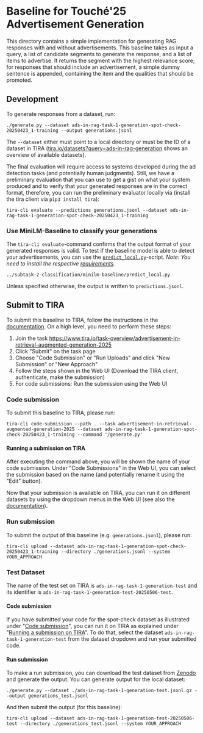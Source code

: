 # Baseline for Touché'25 Advertisement Generation

This directory contains a simple implementation for generating RAG responses with and without advertisements. This baseline takes as input a query, a list of candidate segments to generate the response, and a list of items to advertise. It returns the segment with the highest relevance score; for responses that should include an advertisement, a simple dummy sentence is appended, containing the item and the qualities that should be promoted.

## Development

<!--This directory is [configured as DevContainer](https://code.visualstudio.com/docs/devcontainers/containers), i.e., you can open this directory with VS Code or some other DevContainer compatible IDE to work directly in the Docker container with all dependencies installed.-->

To generate responses from a dataset, run:

```
./generate.py --dataset ads-in-rag-task-1-generation-spot-check-20250423_1-training --output generations.jsonl
```

The `--dataset` either must point to a local directory or must be the ID of a dataset in TIRA ([tira.io/datasets?query=ads-in-rag-generation](https://archive.tira.io/datasets?query=ads-in-rag-generation) shows an overview of available datasets).

The final evaluation will require access to systems developed during the ad detection tasks (and potentially human judgments). Still, we have a preliminary evaluation that you can use to get a gist on what your system produced and to verify that your generated responses are in the correct format, therefore, you can run the preliminary evaluator locally via (install the tira client via `pip3 install tira`):

```
tira-cli evaluate --predictions generations.jsonl --dataset ads-in-rag-task-1-generation-spot-check-20250423_1-training
```

### Use MiniLM-Baseline to classify your generations
The `tira-cli evaluate`-command confirms that the output format of your generated responses is valid. 
To test if the baseline model is able to detect your advertisements, you can use the [`predict_local.py`](../subtask-2-classification/minilm-baseline/predict_local.py)-script.
*Note: You need to install the respective [requirements](../subtask-2-classification/minilm-baseline/requirements.txt).*
```
../subtask-2-classification/minilm-baseline/predict_local.py
```
Unless specified otherwise, the output is written to `predictions.jsonl`.

## Submit to TIRA
To submit this baseline to TIRA, follow the instructions in the [documentation](https://docs.tira.io/participants/participate.html#submitting-your-submission).
On a high level, you need to perform these steps:

1. Join the task https://www.tira.io/task-overview/advertisement-in-retrieval-augmented-generation-2025
2. Click "Submit" on the task page
3. Choose "Code Submission" or "Run Uploads" and click "New Submission" or "New Approach"
4. Follow the steps shown in the Web UI (Download the TIRA client, authenticate, make the submission)
5. For code submissions: Run the submission using the Web UI

### Code submission
To submit this baseline to TIRA, please run:
```
tira-cli code-submission --path . --task advertisement-in-retrieval-augmented-generation-2025 --dataset ads-in-rag-task-1-generation-spot-check-20250423_1-training --command '/generate.py'
```

#### Running a submission on TIRA
After executing the command above, you will be shown the name of your code submission. Under "Code Submissions" in the Web UI, 
you can select the submission based on the name (and potentially rename it using the "Edit" button). 

Now that your submission is available on TIRA, you can run it on different datasets by using the dropdown menus in the Web UI (see also the [documentation](https://docs.tira.io/participants/participate.html#execute-your-submission)).

### Run submission
To submit the output of this baseline (e.g. `generations.jsonl`), please run:
```
tira-cli upload --dataset ads-in-rag-task-1-generation-spot-check-20250423_1-training --directory ./generations.jsonl --system YOUR_APPROACH
```

### Test Dataset
The name of the test set on TIRA is `ads-in-rag-task-1-generation-test` and its identifier is `ads-in-rag-task-1-generation-test-20250506-test`.

#### Code submission
If you have submitted your code for the spot-check dataset as illustrated under "[Code submission](#code-submission)", you can run it on TIRA as explained under "[Running a submission on TIRA](#running-a-submission-on-tira)".
To do that, select the dataset `ads-in-rag-task-1-generation-test` from the dataset dropdown and run your submitted code. 

#### Run submission
To make a run submission, you can download the test dataset from [Zenodo](https://zenodo.org/records/15347992/files/ads-in-rag-task-1-generation-test.jsonl.gz?download=1) and generate the output.
You can generate output for the local dataset:
```
./generate.py --dataset ./ads-in-rag-task-1-generation-test.jsonl.gz --output generations_test.jsonl
```
And then submit the output (for this baseline):
```
tira-cli upload --dataset ads-in-rag-task-1-generation-test-20250506-test --directory ./generations_test.jsonl --system YOUR_APPROACH
```